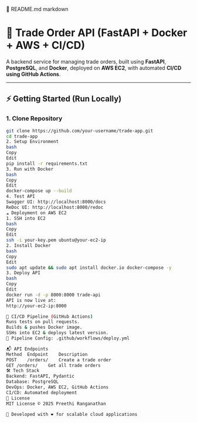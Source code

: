 📌 README.md
markdown

# 🚀 Trade Order API (FastAPI + Docker + AWS + CI/CD)

A backend service for managing trade orders, built using **FastAPI**, **PostgreSQL**, and **Docker**, deployed on **AWS EC2**, with automated **CI/CD using GitHub Actions**.

---

## ⚡ Getting Started (Run Locally)

### 1. Clone Repository
```bash
git clone https://github.com/your-username/trade-app.git
cd trade-app
2. Setup Environment
bash
Copy
Edit
pip install -r requirements.txt
3. Run with Docker
bash
Copy
Edit
docker-compose up --build
4. Test API
Swagger UI: http://localhost:8000/docs
ReDoc UI: http://localhost:8000/redoc
☁️ Deployment on AWS EC2
1. SSH into EC2
bash
Copy
Edit
ssh -i your-key.pem ubuntu@your-ec2-ip
2. Install Docker
bash
Copy
Edit
sudo apt update && sudo apt install docker.io docker-compose -y
3. Deploy API
bash
Copy
Edit
docker run -d -p 8000:8000 trade-api
API is now live at:
http://your-ec2-ip:8000

🔄 CI/CD Pipeline (GitHub Actions)
Runs tests on pull requests.
Builds & pushes Docker image.
SSHs into EC2 & deploys latest version.
📌 Pipeline Config: .github/workflows/deploy.yml

📬 API Endpoints
Method	Endpoint	Description
POST	/orders/	Create a trade order
GET	/orders/	Get all trade orders
🛠 Tech Stack
Backend: FastAPI, Pydantic
Database: PostgreSQL
DevOps: Docker, AWS EC2, GitHub Actions
CI/CD: Automated deployment
📜 License
MIT License © 2025 Preethi Ranganathan

🚀 Developed with ❤️ for scalable cloud applications
